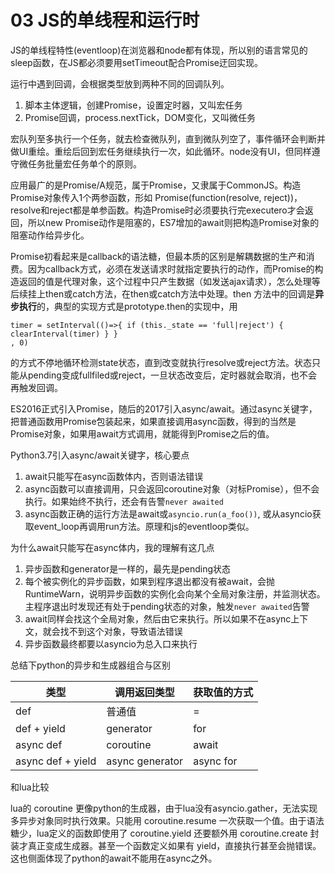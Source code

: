 # 03 JS的单线程和运行时

JS的单线程特性(eventloop)在浏览器和node都有体现，所以别的语言常见的sleep函数，在JS都必须要用setTimeout配合Promise迂回实现。

运行中遇到回调，会根据类型放到两种不同的回调队列。

1. 脚本主体逻辑，创建Promise，设置定时器，又叫宏任务
2. Promise回调，process.nextTick，DOM变化，又叫微任务

宏队列至多执行一个任务，就去检查微队列，直到微队列空了，事件循环会判断并做UI重绘。重绘后回到宏任务继续执行一次，如此循环。node没有UI，但同样遵守微任务批量宏任务单个的原则。

应用最广的是Promise/A规范，属于Promise，又隶属于CommonJS。构造Promise对象传入1个两参函数，形如 Promise(function(resolve, reject))，resolve和reject都是单参函数。构造Promise时必须要执行完executero才会返回，所以new Promise动作是阻塞的，ES7增加的await则把构造Promise对象的阻塞动作给异步化。

Promise初看起来是callback的语法糖，但最本质的区别是解耦数据的生产和消费。因为callback方式，必须在发送请求时就指定要执行的动作，而Promise的构造返回的值是代理对象，这个过程中只产生数据（如发送ajax请求），怎么处理等后续挂上then或catch方法，在then或catch方法中处理。then 方法中的回调是**异步执行**的，典型的实现方式是prototype.then的实现中，用

```
timer = setInterval(()=>{ if (this._state == 'full|reject') { clearInterval(timer) } }
, 0)
```

的方式不停地循环检测state状态，直到改变就执行resolve或reject方法。状态只能从pending变成fullfiled或reject，一旦状态改变后，定时器就会取消，也不会再触发回调。

ES2016正式引入Promise，随后的2017引入async/await。通过async关键字，把普通函数用Promise包装起来，如果直接调用async函数，得到的当然是Promise对象，如果用await方式调用，就能得到Promise之后的值。

Python3.7引入async/await关键字，核心要点

1. await只能写在async函数体内，否则语法错误
2. async函数可以直接调用，只会返回coroutine对象（对标Promise），但不会执行。如果始终不执行，还会有告警`never awaited`
3. async函数正确的运行方法是await或`asyncio.run(a_foo())`, 或从asyncio获取event_loop再调用run方法。原理和js的eventloop类似。

为什么await只能写在async体内，我的理解有这几点

1. 异步函数和generator是一样的，最先是pending状态
2. 每个被实例化的异步函数，如果到程序退出都没有被await，会抛RuntimeWarn，说明异步函数的实例化会向某个全局对象注册，并监测状态。主程序退出时发现还有处于pending状态的对象，触发`never awaited`告警
3. await同样会找这个全局对象，然后由它来执行。所以如果不在async上下文，就会找不到这个对象，导致语法错误
4. 异步函数最终都要以asyncio为总入口来执行

总结下python的异步和生成器组合与区别

| 类型 | 调用返回类型 | 获取值的方式 |
| ---- | ---- | ---- |
| def | 普通值 | = |
| def + yield | generator | for |
| async def | coroutine | await |
| async def + yield | async generator | async for |

和lua比较

lua的 coroutine 更像python的生成器，由于lua没有asyncio.gather，无法实现多异步对象同时执行效果。只能用 coroutine.resume 一次获取一个值。由于语法糖少，lua定义的函数即使用了 coroutine.yield 还要额外用 coroutine.create 封装才真正变成生成器。甚至一个函数定义如果有 yield，直接执行甚至会抛错误。这也侧面体现了python的await不能用在async之外。
